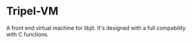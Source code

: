 # Tripel-VM
A front end virtual machine for libjit. It's designed with a full compability with C functions.
